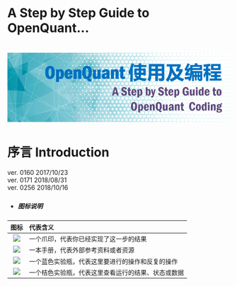 # A Step by Step Guide to OpenQuant...

# ![](/assets/StepbyStepGuide.png)

# 

# 序言 Introduction

ver. 0160 2017/10/23  
ver. 0171 2018/08/31  
ver. 0256 2018/10/16

### 

* ##### 图标说明

| 图标 | 代表含义 |
| :---: | :--- |
| ![](.gitbook/assets/icon_paw.png) | 一个爪印，代表你已经实现了这一步的结果 |
| ![](.gitbook/assets/icon_bookbig.png) | 一本手册，代表外部参考资料或者资源 |
| ![](.gitbook/assets/icon_labtubeblue.ico) | 一个蓝色实验瓶，代表这里要进行的操作和反复的操作 |
| ![](.gitbook/assets/icon_labtubeorg.ico) | 一个桔色实验瓶，代表这里查看运行的结果、状态或数据 |



